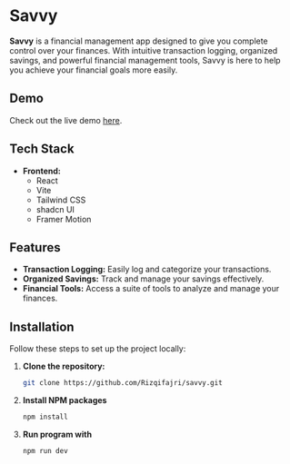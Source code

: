 # Savvy

**Savvy** is a financial management app designed to give you complete control over your finances. With intuitive transaction logging, organized savings, and powerful financial management tools, Savvy is here to help you achieve your financial goals more easily.

## Demo

Check out the live demo [here](https://savvy-seven.vercel.app/).

## Tech Stack

- **Frontend:**
  - React
  - Vite
  - Tailwind CSS
  - shadcn UI
  - Framer Motion

## Features

- **Transaction Logging:** Easily log and categorize your transactions.
- **Organized Savings:** Track and manage your savings effectively.
- **Financial Tools:** Access a suite of tools to analyze and manage your finances.

## Installation

Follow these steps to set up the project locally:

1. **Clone the repository:**

   ```sh
   git clone https://github.com/Rizqifajri/savvy.git

2. **Install NPM packages**
   ```sh
   npm install
   ```
3. **Run program with**
   ```sh
   npm run dev
   ```
   
